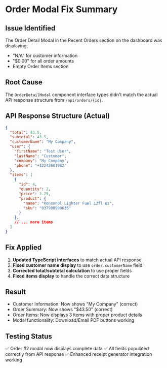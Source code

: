 # Order Modal Fix Summary

## Issue Identified
The Order Detail Modal in the Recent Orders section on the dashboard was displaying:
- "N/A" for customer information
- "$0.00" for all order amounts
- Empty Order Items section

## Root Cause
The `OrderDetailModal` component interface types didn't match the actual API response structure from `/api/orders/{id}`.

## API Response Structure (Actual)
```json
{
  "total": 43.5,
  "subtotal": 43.5,
  "customerName": "My Company",
  "user": {
    "firstName": "Test User",
    "lastName": "Customer",
    "company": "My Company",
    "phone": "+12242601982"
  },
  "items": [
    {
      "id": 4,
      "quantity": 2,
      "price": 3.75,
      "product": {
        "name": "Ronsonol Lighter Fuel 12fl oz",
        "sku": "037900990636"
      }
    },
    // ... more items
  ]
}
```

## Fix Applied
1. **Updated TypeScript interfaces** to match actual API response
2. **Fixed customer name display** to use `order.customerName` field
3. **Corrected total/subtotal calculation** to use proper fields
4. **Fixed items display** to handle the correct data structure

## Result
- Customer Information: Now shows "My Company" (correct)
- Order Summary: Now shows "$43.50" (correct)
- Order Items: Now displays 3 items with proper product details
- Modal functionality: Download/Email PDF buttons working

## Testing Status
✅ Order #2 modal now displays complete data
✅ All fields populated correctly from API response
✅ Enhanced receipt generator integration working